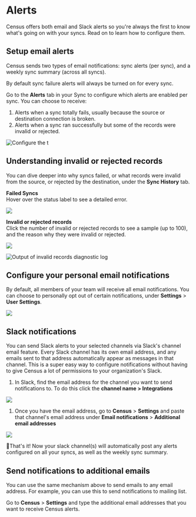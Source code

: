 # Alerts

Census offers both email and Slack alerts so you're always the first to know what's going on with your syncs. Read on to learn how to configure them.

## **Setup email alerts**

Census sends two types of email notifications: sync alerts \(per sync\), and a weekly sync summary \(across all syncs\).

By default sync failure alerts will always be turned on for every sync.

Go to the **Alerts** tab in your Sync to configure which alerts are enabled per sync. You can choose to receive:

1. Alerts when a sync totally fails, usually because the source or destination connection is broken.
2. Alerts when a sync ran successfully but some of the records were invalid or rejected. 

![Configure the t](../.gitbook/assets/image%20%281%29.png)

## Understanding invalid or rejected records

You can dive deeper into why syncs failed, or what records were invalid from the source, or rejected by the destination, under the **Sync History** tab.

**Failed Syncs**  
Hover over the status label to see a detailed error.

![](../.gitbook/assets/census_sync_history_failed_sync.png)

**Invalid or rejected records**  
Click the number of invalid or rejected records to see a sample \(up to 100\), and the reason why they were invalid or rejected.

![](../.gitbook/assets/census_sync_invalid_rejected_records.png)

![Output of invalid records diagnostic log](../.gitbook/assets/census_invalid_records.png)

## Configure your personal email notifications

By default, all members of your team will receive all email notifications. You can choose to personally opt out of certain notifications, under **Settings** &gt; **User Settings**.

![](../.gitbook/assets/image%20%282%29.png)

## Slack notifications

You can send Slack alerts to your selected channels via Slack's channel email feature. Every Slack channel has its own email address, and any emails sent to that address automatically appear as messages in that channel. This is a super easy way to configure notifications without having to give Census a lot of permissions to your organization's Slack.

1. In Slack, find the email address for the channel you want to send notifications to. To do this click the **channel name &gt; Integrations**

![](../.gitbook/assets/get_slack_channel_email.png)

1. Once you have the email address, go to **Census** &gt; **Settings** and paste that channel's email address under **Email notifications** &gt; **Additional email addresses**

![](../.gitbook/assets/configure_slack_notifications.png)

🎉That's it! Now your slack channel\(s\) will automatically post any alerts configured on all your syncs, as well as the weekly sync summary.

## Send notifications to additional emails

You can use the same mechanism above to send emails to any email address. For example, you can use this to send notifications to mailing list.

Go to **Census** &gt; **Settings** and type the additional email addresses that you want to receive Census alerts.

